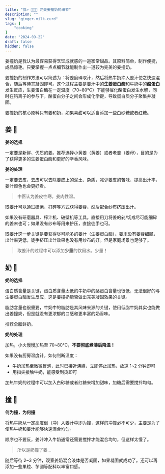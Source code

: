 ```yaml
---
title: "食> 🫚👊🥛 完美姜撞奶的细节"
description: ""
slug: "ginger-milk-curd"
tags: [
    "cooking"
]
date: "2024-09-22"
draft: false
hidden: false
---
```


姜撞奶是我认为最容易获得烹饪成就感的一道家常甜品。其原料简单，制作便捷，成品惊艳。只要掌握一点点细节就能制作出一道较为完美的姜撞奶。

姜撞奶的制作方法可以简述为：将姜磨碎取汁，然后将热牛奶冲入姜汁使之快速混合，随后等待其凝固即可。这个过程主要是姜汁中的**生姜蛋白酶**和牛奶中的**酪蛋白**发生反应，生姜蛋白酶在一定温度（70~80°C）下能够催化酪蛋白发生水解，同时在钙离子的参与下，酪蛋白分子之间会形成化学键，导致蛋白质分子聚集并凝固。

姜撞奶的核心原料只有姜和奶，如果喜甜可以适当添加一些白砂糖或者红糖。

## 姜 🫚

**姜的选择**

一定要是新鲜、优质的姜。推荐选择小黄姜（黄姜）或者老姜（姜母），目的是为了获得更多的生姜蛋白酶和更好的辛香风味。

**姜的处理**

一定要去皮，去皮可以去除姜皮上的泥土、杂质，减少姜皮的苦味，提高出汁率，姜汁颜色也会更好看。

> 中医认为姜皮性寒，姜肉性温。

取姜汁可以通过研磨、打碎等方式获得姜蓉，然后配合纱布挤压出汁。

如果没有研磨器具、榨汁机、破壁机等工具，直接用刀将姜的剁/切成尽可能细碎的姜末也可；如果没有纱布等用来挤压，直接徒手也可。

取姜汁这一步关键是要获得尽可能多的姜汁（生姜蛋白酶），姜末没有姜蓉细腻，出汁率更低，徒手挤压出汁效果也没有用纱布的好。但是家庭场景也足够了。

> 取姜汁的过程中可以添加**少量**的饮用水。少量！

## 奶 🥛

**奶的选择**

蛋白质含量是关键，蛋白质含量太低的牛奶中的酪蛋白含量也很低，无法很好的与生姜蛋白酶发生反应，这是姜撞奶能否做出完美凝固效果的关键。

脂肪含量也很重要，牛奶中的脂肪是其风味来源的关键，使用低脂牛奶其实也能做出姜撞奶，但是就没有更浓郁的口感和更丰富的奶香味。

推荐全脂鲜奶。

**奶的处理**

加热，小火慢慢加热至 70~80°C，**不要彻底煮沸后降温！**

如果没有厨房温度计，如何判断温度：

- 牛奶加热至微微冒泡，此时已接近沸腾，立即停止加热，放凉 1~2 分钟即可
- 用指尖接触牛奶，能感受到烫即可

加热牛奶的过程中可以加入白砂糖或者红糖来增加甜味，加糖后需要搅拌均匀。

## 撞 👊

**何为撞，为何撞**

将热牛奶从一定高度倒（冲）入姜汁中即为撞，这样的冲撞必不可少，主要是为了使热牛奶和姜汁能够快速混合均匀。

顺序也不要反，姜汁冲入牛奶通常还需要搅拌才能混合均匀，但这样太慢了。

> 所以是奶撞了姜...

随后等待 2~3 分钟，观察姜奶混合液体是否凝固，如果凝固就成功了。还可以再添加一些果粒、芋圆等配料以丰富口感。